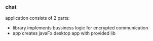 ### chat
application consists of 2 parts:
- library implements bussiness logic for encrypted communication
- app creates javaFx desktop app with provided lib